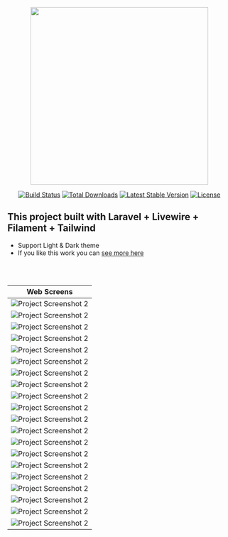


<p align="center"><a href="https://laravel.com" target="_blank"><img src="https://raw.githubusercontent.com/laravel/art/master/logo-lockup/5%20SVG/2%20CMYK/1%20Full%20Color/laravel-logolockup-cmyk-red.svg" width="400"></a></p>

<p align="center">
<a href="https://travis-ci.org/laravel/framework"><img src="https://travis-ci.org/laravel/framework.svg" alt="Build Status"></a>
<a href="https://packagist.org/packages/laravel/framework"><img src="https://img.shields.io/packagist/dt/laravel/framework" alt="Total Downloads"></a>
<a href="https://packagist.org/packages/laravel/framework"><img src="https://img.shields.io/packagist/v/laravel/framework" alt="Latest Stable Version"></a>
<a href="https://packagist.org/packages/laravel/framework"><img src="https://img.shields.io/packagist/l/laravel/framework" alt="License"></a>
</p>

## This project built with Laravel + Livewire + Filament + Tailwind <br>

- Support Light & Dark theme
- If you like this work you can <a href="https://github.com/akramghaleb">see more here</a>

<br><br>

| Web Screens                                |
|--------------------------------------------|
| ![Project Screenshot 2](screenshot/1.png)  |
| ![Project Screenshot 2](screenshot/2.png)  |
| ![Project Screenshot 2](screenshot/3.png)  |
| ![Project Screenshot 2](screenshot/4.png)  |
| ![Project Screenshot 2](screenshot/5.png)  |
| ![Project Screenshot 2](screenshot/6.png)  |
| ![Project Screenshot 2](screenshot/7.png)  |
| ![Project Screenshot 2](screenshot/8.png)  |
| ![Project Screenshot 2](screenshot/9.png)  |
| ![Project Screenshot 2](screenshot/10.png) |
| ![Project Screenshot 2](screenshot/11.png) |
| ![Project Screenshot 2](screenshot/12.png) |
| ![Project Screenshot 2](screenshot/13.png) |
| ![Project Screenshot 2](screenshot/14.png) |
| ![Project Screenshot 2](screenshot/15.png) |
| ![Project Screenshot 2](screenshot/16.png) |
| ![Project Screenshot 2](screenshot/17.png) |
| ![Project Screenshot 2](screenshot/18.png) |
| ![Project Screenshot 2](screenshot/19.png) |
| ![Project Screenshot 2](screenshot/20.png) |
  

